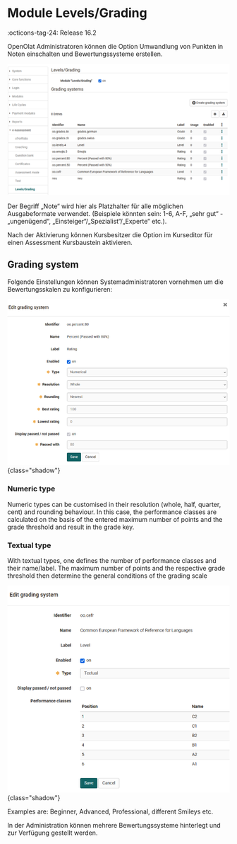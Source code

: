 # Module Levels/Grading

:octicons-tag-24: Release 16.2

OpenOlat Administratoren können die Option Umwandlung von Punkten in Noten einschalten und Bewertungssysteme erstellen.

![Einstufung/Noten aktivieren](assets/Admin_Noten_en.png)

Der Begriff „Note“ wird hier als Platzhalter für alle möglichen Ausgabeformate verwendet. (Beispiele könnten sein: 1-6, A-F, „sehr gut“ - „ungenügend“, „Einsteiger“/„Spezialist“/„Experte“ etc.). 

Nach der Aktivierung können Kursbesitzer die Option im Kurseditor für einen Assessment Kursbaustein aktivieren. 

## Grading system

Folgende Einstellungen können Systemadministratoren vornehmen um die Bewertungsskalen zu konfigurieren:

![bewertungssystem erstellen](assets/admin_Noten_Bewertungssystem_en.png){class="shadow"}

### Numeric type 
Numeric types can be customised in their resolution (whole, half, quarter, cent) and rounding behaviour. In this case, the performance classes are calculated on the basis of the entered maximum number of points and the grade threshold and result in the grade key.

### Textual type
With textual types, one defines the number of performance classes and their name/label. The maximum number of points and the respective grade threshold then determine the general conditions of the grading scale

![bewertungssystem textueller Typ](assets/admin_Noten_Bewertungssystem_textuell_en.png){class="shadow"}

Examples are: Beginner, Advanced, Professional, different Smileys etc.

In der Administration können mehrere Bewertungssysteme hinterlegt und zur Verfügung gestellt werden.